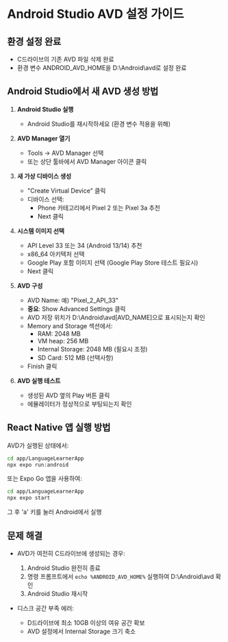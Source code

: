 # Android Studio AVD 설정 가이드

## 환경 설정 완료
- C드라이브의 기존 AVD 파일 삭제 완료
- 환경 변수 ANDROID_AVD_HOME을 D:\Android\avd로 설정 완료

## Android Studio에서 새 AVD 생성 방법

1. **Android Studio 실행**
   - Android Studio를 재시작하세요 (환경 변수 적용을 위해)

2. **AVD Manager 열기**
   - Tools → AVD Manager 선택
   - 또는 상단 툴바에서 AVD Manager 아이콘 클릭

3. **새 가상 디바이스 생성**
   - "Create Virtual Device" 클릭
   - 디바이스 선택:
     - Phone 카테고리에서 Pixel 2 또는 Pixel 3a 추천
     - Next 클릭

4. **시스템 이미지 선택**
   - API Level 33 또는 34 (Android 13/14) 추천
   - x86_64 아키텍처 선택
   - Google Play 포함 이미지 선택 (Google Play Store 테스트 필요시)
   - Next 클릭

5. **AVD 구성**
   - AVD Name: 예) "Pixel_2_API_33"
   - **중요**: Show Advanced Settings 클릭
   - AVD 저장 위치가 D:\Android\avd\[AVD_NAME]으로 표시되는지 확인
   - Memory and Storage 섹션에서:
     - RAM: 2048 MB
     - VM heap: 256 MB
     - Internal Storage: 2048 MB (필요시 조정)
     - SD Card: 512 MB (선택사항)
   - Finish 클릭

6. **AVD 실행 테스트**
   - 생성된 AVD 옆의 Play 버튼 클릭
   - 에뮬레이터가 정상적으로 부팅되는지 확인

## React Native 앱 실행 방법

AVD가 실행된 상태에서:

```bash
cd app/LanguageLearnerApp
npx expo run:android
```

또는 Expo Go 앱을 사용하여:

```bash
cd app/LanguageLearnerApp
npx expo start
```

그 후 'a' 키를 눌러 Android에서 실행

## 문제 해결

- AVD가 여전히 C드라이브에 생성되는 경우:
  1. Android Studio 완전히 종료
  2. 명령 프롬프트에서 `echo %ANDROID_AVD_HOME%` 실행하여 D:\Android\avd 확인
  3. Android Studio 재시작

- 디스크 공간 부족 에러:
  - D드라이브에 최소 10GB 이상의 여유 공간 확보
  - AVD 설정에서 Internal Storage 크기 축소